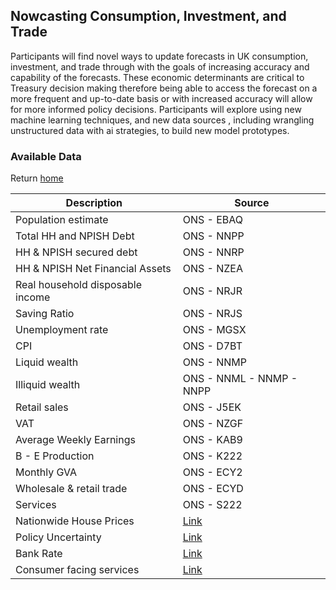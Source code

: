 ## Nowcasting Consumption, Investment, and Trade 
Participants will find novel ways to update forecasts in UK consumption, investment, and trade through with the goals of increasing accuracy and capability of the forecasts. These economic determinants are critical to Treasury decision making therefore being able to access the forecast on a more frequent and up-to-date basis or with increased accuracy will allow for more informed policy decisions. Participants will explore using new machine learning techniques, and new data sources , including wrangling unstructured data  with ai strategies, to build new model prototypes. 

### Available Data

<!--
| Description                      | Source                                                                                                                           |  
| -------------------------------- | -------------------------------------------------------------------------------------------------------------------------------- |  
| Population estimate             | ONS - EBAQ                                                                                                                       |  
| Total HH and NPISH Debt         | ONS - NNPP                                                                                                                       |  
| HH & NPISH secured debt         | ONS - NNRP                                                                                                                       |  
| HH & NPISH Net Financial Assets | ONS - NZEA                                                                                                                       |  
| Real household disposable income| ONS - NRJR                                                                                                                       |  
| Saving Ratio                    | ONS - NRJS                                                                                                                       |  
| Unemployment rate               | ONS - MGSX                                                                                                                       |  
| CPI                             | ONS - D7BT                                                                                                                       |  
| Liquid wealth                   | ONS - NNMP                                                                                                                       |  
| Illiquid wealth                 | ONS - NNML - NNMP - NNPP                                                                                                         |  
| Retail sales                    | ONS - J5EK                                                                                                                       |  
| VAT                             | ONS - NZGF                                                                                                                       |  
| Average Weekly Earnings         | ONS - KAB9                                                                                                                       |  
| B - E Production                | ONS - K222                                                                                                                       |  
| Monthly GVA                     | ONS - ECY2                                                                                                                       |  
| Wholesale & retail trade        | ONS - ECYD                                                                                                                       |  
| Services                        | ONS - S222                                                                                                                       |  
| Nationwide House Prices         | [Link](https://www.nationwidehousepriceindex.co.uk/download/uk-monthly-index)                                                    |  
| Policy Uncertainty              | [Link](https://www.policyuncertainty.com/media/UK_Policy_Uncertainty_Data.xlsx)                                                  |  
| Bank Rate                       | [Link](https://www.bankofengland.co.uk/boeapps/database/FromShowColumns.asp?searchText=IUMABEDR&Travel=)                         |  
| Consumer facing services        | [Link](https://www.ons.gov.uk/file?uri=/economy/grossdomesticproductgdp/datasets/consumerfacingservices/current/consumerfacingservices.xlsx) |  
| FTSE 250 INDEX                  | [Link](https://www.londonstockexchange.com/indices/ftse-250)                                                                     |  
| FTSE 100 INDEX                  | [Link](https://www.londonstockexchange.com/indices/ftse-100)                                                                     |  
| Met office rainfall             | [Link](https://www.metoffice.gov.uk/pub/data/weather/uk/climate/datasets/Rainfall/date/UK.txt)                                   |  
| Met Office temperature          | [Link](https://www.metoffice.gov.uk/pub/data/weather/uk/climate/datasets/Tmean/date/UK.txt)                                      |  
-->
<table>  
    <thead>  
        <tr>  
            <th>Description</th>  
            <th>Source</th>  
        </tr>  
    </thead>  
    <tbody>  
        <tr>  
            <td>Population estimate</td>  
            <td>ONS - EBAQ</td>  
        </tr>  
        <tr>  
            <td>Total HH and NPISH Debt</td>  
            <td>ONS - NNPP</td>  
        </tr>  
        <tr>  
            <td>HH & NPISH secured debt</td>  
            <td>ONS - NNRP</td>  
        </tr>  
        <tr>  
            <td>HH & NPISH Net Financial Assets</td>  
            <td>ONS - NZEA</td>  
        </tr>  
        <tr>  
            <td>Real household disposable income</td>  
            <td>ONS - NRJR</td>  
        </tr>  
        <tr>  
            <td>Saving Ratio</td>  
            <td>ONS - NRJS</td>  
        </tr>  
        <tr>  
            <td>Unemployment rate</td>  
            <td>ONS - MGSX</td>  
        </tr>  
        <tr>  
            <td>CPI</td>  
            <td>ONS - D7BT</td>  
        </tr>  
        <tr>  
            <td>Liquid wealth</td>  
            <td>ONS - NNMP</td>  
        </tr>  
        <tr>  
            <td>Illiquid wealth</td>  
            <td>ONS - NNML - NNMP - NNPP</td>  
        </tr>  
        <tr>  
            <td>Retail sales</td>  
            <td>ONS - J5EK</td>  
        </tr>  
        <tr>  
            <td>VAT</td>  
            <td>ONS - NZGF</td>  
        </tr>  
        <tr>  
            <td>Average Weekly Earnings</td>  
            <td>ONS - KAB9</td>  
        </tr>  
        <tr>  
            <td>B - E Production</td>  
            <td>ONS - K222</td>  
        </tr>  
        <tr>  
            <td>Monthly GVA</td>  
            <td>ONS - ECY2</td>  
        </tr>  
        <tr>  
            <td>Wholesale & retail trade</td>  
            <td>ONS - ECYD</td>  
        </tr>  
        <tr>  
            <td>Services</td>  
            <td>ONS - S222</td>  
        </tr>  
        <tr>  
            <td>Nationwide House Prices</td>  
            <td><a href="https://www.nationwidehousepriceindex.co.uk/download/uk-monthly-index">Link</a></td>  
        </tr>  
        <tr>  
            <td>Policy Uncertainty</td>  
            <td><a href="https://www.policyuncertainty.com/media/UK_Policy_Uncertainty_Data.xlsx">Link</a></td>  
        </tr>  
        <tr>  
            <td>Bank Rate</td>  
            <td><a href="https://www.bankofengland.co.uk/boeapps/database/FromShowColumns.asp?searchText=IUMABEDR&Travel=">Link</a></td>  
        </tr>  
        <tr>  
            <td>Consumer facing services</td>  
            <td><a href="https://www.ons.gov.uk/file?uri=/economy/grossdomesticproductgdp/datasets/consumerfacingservices/current/consumerfacingservices.xlsx">Link</a></td>  
        </tr>  
        <tr




#### Return [home](index.md)

